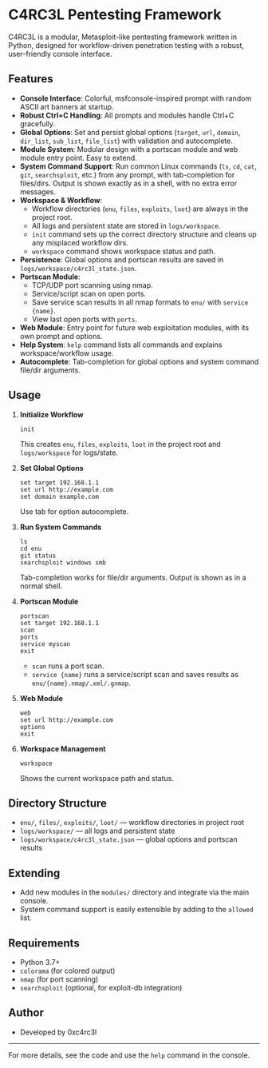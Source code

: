 # C4RC3L Pentesting Framework

C4RC3L is a modular, Metasploit-like pentesting framework written in Python, designed for workflow-driven penetration testing with a robust, user-friendly console interface.

## Features

- **Console Interface**: Colorful, msfconsole-inspired prompt with random ASCII art banners at startup.
- **Robust Ctrl+C Handling**: All prompts and modules handle Ctrl+C gracefully.
- **Global Options**: Set and persist global options (`target`, `url`, `domain`, `dir_list`, `sub_list`, `file_list`) with validation and autocomplete.
- **Module System**: Modular design with a portscan module and web module entry point. Easy to extend.
- **System Command Support**: Run common Linux commands (`ls`, `cd`, `cat`, `git`, `searchsploit`, etc.) from any prompt, with tab-completion for files/dirs. Output is shown exactly as in a shell, with no extra error messages.
- **Workspace & Workflow**:
  - Workflow directories (`enu`, `files`, `exploits`, `loot`) are always in the project root.
  - All logs and persistent state are stored in `logs/workspace`.
  - `init` command sets up the correct directory structure and cleans up any misplaced workflow dirs.
  - `workspace` command shows workspace status and path.
- **Persistence**: Global options and portscan results are saved in `logs/workspace/c4rc3l_state.json`.
- **Portscan Module**:
  - TCP/UDP port scanning using nmap.
  - Service/script scan on open ports.
  - Save service scan results in all nmap formats to `enu/` with `service {name}`.
  - View last open ports with `ports`.
- **Web Module**: Entry point for future web exploitation modules, with its own prompt and options.
- **Help System**: `help` command lists all commands and explains workspace/workflow usage.
- **Autocomplete**: Tab-completion for global options and system command file/dir arguments.

## Usage

1. **Initialize Workflow**
   ```
   init
   ```
   This creates `enu`, `files`, `exploits`, `loot` in the project root and `logs/workspace` for logs/state.

2. **Set Global Options**
   ```
   set target 192.168.1.1
   set url http://example.com
   set domain example.com
   ```
   Use tab for option autocomplete.

3. **Run System Commands**
   ```
   ls
   cd enu
   git status
   searchsploit windows smb
   ```
   Tab-completion works for file/dir arguments. Output is shown as in a normal shell.

4. **Portscan Module**
   ```
   portscan
   set target 192.168.1.1
   scan
   ports
   service myscan
   exit
   ```
   - `scan` runs a port scan.
   - `service {name}` runs a service/script scan and saves results as `enu/{name}.nmap/.xml/.gnmap`.

5. **Web Module**
   ```
   web
   set url http://example.com
   options
   exit
   ```

6. **Workspace Management**
   ```
   workspace
   ```
   Shows the current workspace path and status.

## Directory Structure

- `enu/`, `files/`, `exploits/`, `loot/` — workflow directories in project root
- `logs/workspace/` — all logs and persistent state
- `logs/workspace/c4rc3l_state.json` — global options and portscan results

## Extending
- Add new modules in the `modules/` directory and integrate via the main console.
- System command support is easily extensible by adding to the `allowed` list.

## Requirements
- Python 3.7+
- `colorama` (for colored output)
- `nmap` (for port scanning)
- `searchsploit` (optional, for exploit-db integration)

## Author
- Developed by 0xc4rc3l

---

For more details, see the code and use the `help` command in the console.
